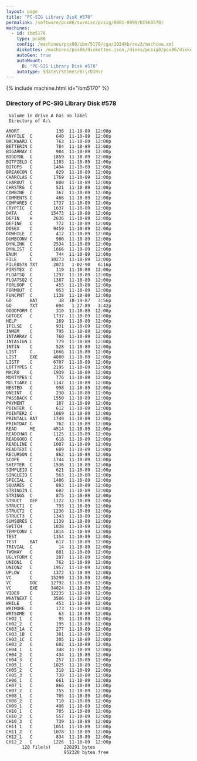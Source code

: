 ```yaml
---
layout: page
title: "PC-SIG Library Disk #578"
permalink: /software/pcx86/sw/misc/pcsig/0001-0999/DISK0578/
machines:
  - id: ibm5170
    type: pcx86
    config: /machines/pcx86/ibm/5170/cga/1024kb/rev3/machine.xml
    diskettes: /machines/pcx86/diskettes.json,/disks/pcsig0/pcx86/diskettes.json
    autoGen: true
    autoMount:
      B: "PC-SIG Library Disk #578"
    autoType: $date\r$time\rB:\rDIR\r
---
```


{% include machine.html id="ibm5170" %}

### Directory of PC-SIG Library Disk #578

     Volume in drive A has no label
     Directory of A:\

    AMORT              136  11-10-89  12:00p
    ANYFILE  C         640  11-10-89  12:00p
    BACKWARD C         763  11-10-89  12:00p
    BETTERIN C         784  11-10-89  12:00p
    BIGARRAY C         904  11-10-89  12:00p
    BIGDYNL  C        1859  11-10-89  12:00p
    BITFIELD C        1103  11-10-89  12:00p
    BITOPS   C        1494  11-10-89  12:00p
    BREAKCON C         829  11-10-89  12:00p
    CHARCLAS C        1769  11-10-89  12:00p
    CHAROUT  C         800  11-10-89  12:00p
    CHRSTRG  C         531  11-10-89  12:00p
    COMBINE  C         367  11-10-89  12:00p
    COMMENTS C         466  11-10-89  12:00p
    COMPARES C        1737  11-10-89  12:00p
    CRYPTIC  C        1637  11-10-89  12:00p
    DATA     C       15473  11-10-89  12:00p
    DEFIN    H        2636  11-10-89  12:00p
    DEFINE   C         772  11-10-89  12:00p
    DOSEX    C        9459  11-10-89  12:00p
    DOWHILE  C         412  11-10-89  12:00p
    DUMBCONV C         906  11-10-89  12:00p
    DYNLINK  C        2534  11-10-89  12:00p
    DYNLIST  C        1666  11-10-89  12:00p
    ENUM     C         744  11-10-89  12:00p
    FILE     C       10273  11-10-89  12:00p
    FILE0578 TXT      2073   1-02-90   6:16p
    FIRSTEX  C         119  11-10-89  12:00p
    FLOATSQ  C        1297  11-10-89  12:00p
    FLOATSQ2 C        1387  11-10-89  12:00p
    FORLOOP  C         455  11-10-89  12:00p
    FORMOUT  C         953  11-10-89  12:00p
    FUNCPNT  C        1138  11-10-89  12:00p
    GO       BAT        38  10-19-87   3:56p
    GO       TXT       694   1-27-89   3:42p
    GOODFORM C         310  11-10-89  12:00p
    GOTOEX   C        1737  11-10-89  12:00p
    HELP               169  11-10-89  12:00p
    IFELSE   C         931  11-10-89  12:00p
    INMEM    C         795  11-10-89  12:00p
    INTARRAY C         760  11-10-89  12:00p
    INTASIGN C         779  11-10-89  12:00p
    INTIN    C         528  11-10-89  12:00p
    LIST     C        1666  11-10-89  12:00p
    LIST     EXE      4800  11-10-89  12:00p
    LISTF    C        6707  11-10-89  12:00p
    LOTTYPES C        2195  11-10-89  12:00p
    MACRO    C        1939  11-10-89  12:00p
    MORTYPES C         776  11-10-89  12:00p
    MULTIARY C        1147  11-10-89  12:00p
    NESTED   C         998  11-10-89  12:00p
    ONEINT   C         230  11-10-89  12:00p
    PASSBACK C        1550  11-10-89  12:00p
    PAYMENT            107  11-10-89  12:00p
    POINTER  C         612  11-10-89  12:00p
    POINTER2 C        1069  11-10-89  12:00p
    PRINTALL BAT      1749  11-10-89  12:00p
    PRINTDAT C         762  11-10-89  12:00p
    READ     ME       4514  11-10-89  12:00p
    READCHAR C        1125  11-10-89  12:00p
    READGOOD C         618  11-10-89  12:00p
    READLINE C        1087  11-10-89  12:00p
    READTEXT C         609  11-10-89  12:00p
    RECURSON C         862  11-10-89  12:00p
    SCOPE    C        1744  11-10-89  12:00p
    SHIFTER  C        1536  11-10-89  12:00p
    SIMPLEIO C         621  11-10-89  12:00p
    SINGLEIO C         563  11-10-89  12:00p
    SPECIAL  C        1406  11-10-89  12:00p
    SQUARES  C         893  11-10-89  12:00p
    STRINGIN C         602  11-10-89  12:00p
    STRINGS  C         875  11-10-89  12:00p
    STRUCT   DEF      1122  11-10-89  12:00p
    STRUCT1  C         793  11-10-89  12:00p
    STRUCT2  C        1236  11-10-89  12:00p
    STRUCT3  C        1343  11-10-89  12:00p
    SUMSQRES C        1139  11-10-89  12:00p
    SWITCH   C        1038  11-10-89  12:00p
    TEMPCONV C        1814  11-10-89  12:00p
    TEST              1154  11-10-89  12:00p
    TEST     BAT       617  11-10-89  12:00p
    TRIVIAL  C          14  11-10-89  12:00p
    TWOWAY   C         881  11-10-89  12:00p
    UGLYFORM C         207  11-10-89  12:00p
    UNION1   C         762  11-10-89  12:00p
    UNION2   C        1957  11-10-89  12:00p
    UPLOW    C        1372  11-10-89  12:00p
    VC       C       15299  11-10-89  12:00p
    VC       DOC     12792  11-10-89  12:00p
    VC       EXE     34024  11-10-89  12:00p
    VIDEO    C       12235  11-10-89  12:00p
    WHATNEXT C        3506  11-10-89  12:00p
    WHILE    C         453  11-10-89  12:00p
    WRTMORE  C         173  11-10-89  12:00p
    WRTSOME  C          63  11-10-89  12:00p
    CH02_1   C          95  11-10-89  12:00p
    CH02_2   C         195  11-10-89  12:00p
    CH03_1A  C         277  11-10-89  12:00p
    CH03_1B  C         301  11-10-89  12:00p
    CH03_1C  C         305  11-10-89  12:00p
    CH03_2   C         602  11-10-89  12:00p
    CH04_1   C         348  11-10-89  12:00p
    CH04_2   C         434  11-10-89  12:00p
    CH04_3   C         257  11-10-89  12:00p
    CH05_1   C        1825  11-10-89  12:00p
    CH05_2   C         318  11-10-89  12:00p
    CH05_3   C         738  11-10-89  12:00p
    CH06_1   C         661  11-10-89  12:00p
    CH07_1   C         866  11-10-89  12:00p
    CH07_2   C         755  11-10-89  12:00p
    CH08_1   C         705  11-10-89  12:00p
    CH08_2   C         710  11-10-89  12:00p
    CH09_1   C         496  11-10-89  12:00p
    CH10_1   C         705  11-10-89  12:00p
    CH10_2   C         557  11-10-89  12:00p
    CH10_3   C         739  11-10-89  12:00p
    CH11_1   C        1051  11-10-89  12:00p
    CH11_2   C        1078  11-10-89  12:00p
    CH12_1   C         834  11-10-89  12:00p
    CH12_2   C        1226  11-10-89  12:00p
          120 file(s)     228291 bytes
                          952320 bytes free
